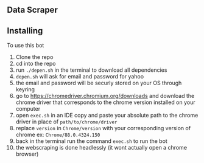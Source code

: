 ## Data Scraper


## Installing
To use this bot
1. Clone the repo
2. cd into the repo
3. run ```./depen.sh``` in the terminal to download all dependencies
4. ```depen.sh``` will ask for email and password for yahoo
5. the email and password will be securly stored on your OS through keyring
6. go to https://chromedriver.chromium.org/downloads and download the chrome driver that corresponds to the chrome version installed on your computer
7. open ```exec.sh``` in an IDE copy and paste your absolute path to the chrome driver in place of ```path/to/chrome/driver``` 
8. replace ```version``` in ```Chrome/version``` with your corresponding version of chrome ex: ```Chrome/88.0.4324.150```
9. back in the terminal run the command ```exec.sh``` to run the bot
10. the webscraping is done headlessly (it wont actually open a chrome browser)
